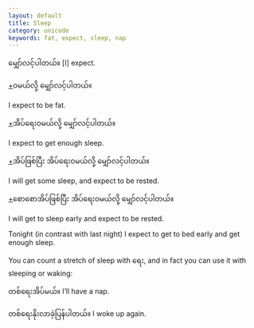 ```yaml
---
layout: default
title: Sleep
category: unicode
keywords: fat, expect, sleep, nap
---
```


<p><span class='mm3'>မျှော်လင့်ပါတယ်။</span>  [I] expect.</p>
<p class="hide-trigger"><a href='#'>+</a><span class='mm3'>ဝမယ်လို့ မျှော်လင့်ပါတယ်။</span></p>
<p class='hide-this'>I expect to be fat.</p>

<p class="hide-trigger"><a href='#'>+</a><span class='mm3'>အိပ်ရေးဝမယ်လို့ မျှော်လင့်ပါတယ်။</span></p>
<p class='hide-this'>I expect to get enough sleep.</p>

<p class="hide-trigger"><a href='#'>+</a><span class='mm3'>အိပ်ဖြစ်ပြီး အိပ်ရေးဝမယ်လို့ မျှော်လင့်ပါတယ်။</span></p>
<p class='hide-this'>I will get some sleep, and expect to be rested.</p>

<p class="hide-trigger"><a href='#'>+</a><span class='mm3'>စောစောအိပ်ဖြစ်ပြီး အိပ်ရေးဝမယ်လို့ မျှော်လင့်ပါတယ်။</span></p>
<p class='hide-this'>I will get to sleep early and expect to be rested.</p>

<p>Tonight (in contrast with last night) I expect to get to bed early and get enough sleep.</p>
<p>You can count a stretch of sleep with <span class='mm3'>ရေး</span>, and in fact you can use it with sleeping or waking:</p>
<p><span class='mm3'>တစ်ရေးအိပ်မယ်။</span>          I’ll have a nap.</p>
<p><span class='mm3'>တစ်ရေးနိုးလာခဲ့ပြန်ပါတယ်။</span>    I woke up again.</p>
